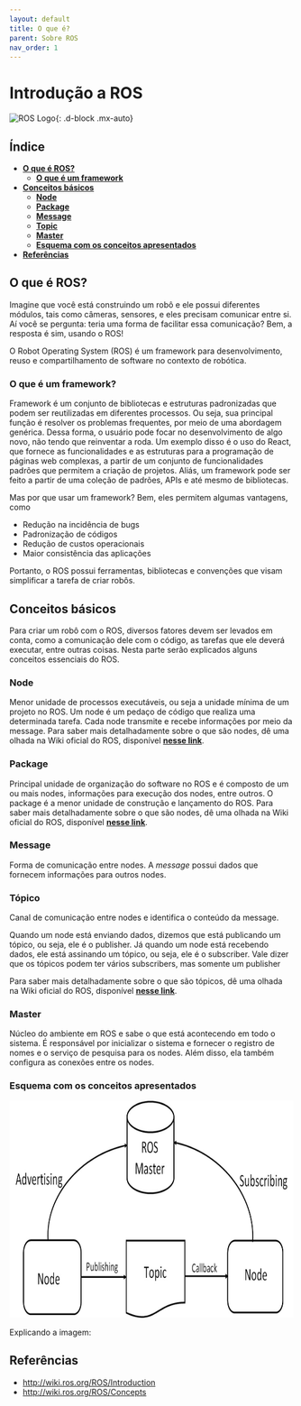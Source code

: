 ```yaml
---
layout: default
title: O que é?
parent: Sobre ROS
nav_order: 1
---
```

# **Introdução a ROS**

![ROS Logo](../assets/img/ros_logo.png=1280x341){: .d-block .mx-auto}

## **Índice**<!-- omit in toc -->
- [**O que é ROS?**](#O-que-é-ROS?)
    - [**O que é um framework**](#O-que-é-um-framework)
- [**Conceitos básicos**](#Conceitos-básicos)
    - [**Node**](#**Node**)
    - [**Package**](#**Package**)
    - [**Message**](#**Message**)
    - [**Topic**](#**Topic**)
    - [**Master**](#**Master**)
    - [**Esquema com os conceitos apresentados**](#Esquema-com-os-conceitos-apresentados)
- [**Referências**](#Referências)

## **O que é ROS?**

Imagine que você está construindo um robô e ele possui diferentes módulos, tais como câmeras, sensores, e eles precisam comunicar entre si. Aí você se pergunta: teria uma forma de facilitar essa comunicação? Bem, a resposta é sim, usando o ROS! 

O Robot Operating System (ROS) é um framework para desenvolvimento, reuso e compartilhamento de software no contexto de robótica. 

### **O que é um framework?**

Framework é um conjunto de bibliotecas e estruturas padronizadas que podem ser reutilizadas em diferentes processos. Ou seja, sua principal função é resolver os problemas frequentes, por meio de uma abordagem genérica. Dessa forma, o usuário pode focar no desenvolvimento de algo novo, não tendo que reinventar a roda.
Um exemplo disso é o uso do React, que fornece as funcionalidades e as estruturas para a programação de páginas web complexas, a partir de um conjunto de funcionalidades padrões que permitem a criação de projetos. Aliás, um framework pode ser feito a partir de uma coleção de padrões, APIs e até mesmo de bibliotecas.

Mas por que usar um framework?
Bem, eles permitem algumas vantagens, como

- Redução na incidência de bugs
- Padronização de códigos
- Redução de custos operacionais
- Maior consistência das aplicações

Portanto, o ROS possui ferramentas, bibliotecas e convenções que visam simplificar a tarefa de criar robôs.

## **Conceitos básicos**

Para criar um robô com o ROS, diversos fatores devem ser levados em conta, como a comunicação dele com o código, as tarefas que ele deverá executar, entre outras coisas. Nesta parte serão explicados alguns conceitos essenciais do ROS. 

### **Node**

Menor unidade de processos executáveis, ou seja a unidade mínima de um projeto no ROS. Um node é um pedaço de código que realiza uma determinada tarefa. Cada node transmite e recebe informações por meio da message. Para saber mais detalhadamente sobre o que são nodes, dê uma olhada na Wiki oficial do ROS, disponível [**nesse link**](http://wiki.ros.org/Nodes).

### **Package**

Principal unidade de organização do software no ROS e é composto de um ou mais nodes, informações para execução dos nodes, entre outros. O package é a menor unidade de construção e lançamento do ROS. Para saber mais detalhadamente sobre o que são nodes, dê uma olhada na Wiki oficial do ROS, disponível [**nesse link**](http://wiki.ros.org/Packages).

### **Message**

Forma de comunicação entre nodes. A *message* possui dados que fornecem informações para outros nodes.

### **Tópico**

Canal de comunicação entre nodes e identifica o conteúdo da message.

Quando um node está enviando dados, dizemos que está publicando um tópico, ou seja, ele é o publisher. Já quando um node está recebendo dados, ele está assinando um tópico, ou seja, ele é o subscriber. Vale dizer que os tópicos podem ter vários subscribers, mas somente um publisher

Para saber mais detalhadamente sobre o que são tópicos, dê uma olhada na Wiki oficial do ROS, disponível [**nesse link**](http://wiki.ros.org/Packages).
### **Master**

Núcleo do ambiente em ROS e sabe o que está acontecendo em todo o sistema. É responsável por inicializar o sistema e fornecer o registro de nomes e o serviço de pesquisa para os nodes. Além disso, ela também configura as conexões entre os nodes.

### **Esquema com os conceitos apresentados**

<img src="../assets/img/ROSGazebo/ROS_concepts.jpeg" alt="ROS_concepts" height="385" width="863">

Explicando a imagem: 

## **Referências**
- http://wiki.ros.org/ROS/Introduction
- http://wiki.ros.org/ROS/Concepts 